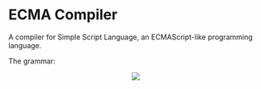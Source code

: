 # ECMA Compiler

A compiler for Simple Script Language, an ECMAScript-like programming language.

The grammar:

<p align="center">
  <img src="https://user-images.githubusercontent.com/37887695/137777678-f349ec78-1228-483a-9c62-18fe5cdfa070.png" />
</p>
